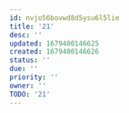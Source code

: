 ```yaml
---
id: nvjo56bovwd8d5ysu6l5lie
title: '21'
desc: ''
updated: 1679400146625
created: 1679400146626
status: ''
due: ''
priority: ''
owner: ''
TODO: '21'
---
```

